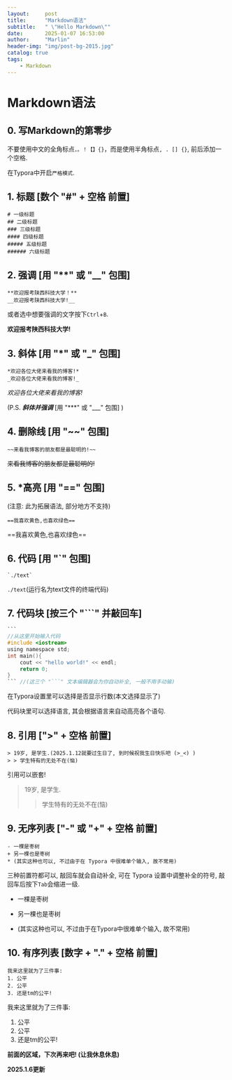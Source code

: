 ```yaml
---
layout:     post
title:      "Markdown语法"
subtitle:   " \"Hello Markdown\""
date:       2025-01-07 16:53:00
author:     "Marlin"
header-img: "img/post-bg-2015.jpg"
catalog: true
tags:
    - Markdown
---
```

# Markdown语法

## 0. 写Markdown的第零步

不要使用中文的全角标点`，。！【】{}`，而是使用半角标点`, . [] {}`, 前后添加一个空格.

在Typora中开启`严格模式`.

## 1. 标题 [数个 "#" + 空格 前置]

``````
# 一级标题
## 二级标题
### 三级标题
#### 四级标题
##### 五级标题
###### 六级标题
``````

## 2. 强调 [用 "**" 或 "__" 包围]

```
**欢迎报考陕西科技大学！**
__欢迎报考陕西科技大学!__
```

或者选中想要强调的文字按下`Ctrl`+`B`.

**欢迎报考陕西科技大学!**

## 3. 斜体 [用 "*" 或 "_" 包围]

```
*欢迎各位大佬来看我的博客!*
_欢迎各位大佬来看我的博客!_
```

*欢迎各位大佬来看我的博客!*

(P.S. ***斜体并强调*** [用 "***" 或 "___" 包围] )

## 4. 删除线 [用 "~~" 包围]

```
~~来看我博客的朋友都是最聪明的!~~
```

~~来看我博客的朋友都是最聪明的!~~

## 5. *高亮 [用 "==" 包围]

(注意: 此为拓展语法, 部分地方不支持)

```
==我喜欢黄色,也喜欢绿色==
```

==我喜欢黄色,也喜欢绿色==

##  6. 代码 [用 "`" 包围]

```
`./text`
```

`./text`(运行名为text文件的终端代码)

## 7. 代码块 [按三个 "```" 并敲回车]

````c
```
//从这里开始输入代码
#include <iostream>
using namespace std;
int main(){
	cout << "hello world!" << endl;
    return 0;
}
``` //(这三个 "```" 文本编辑器会为你自动补全, 一般不用手动输)
````

在Typora设置里可以选择是否显示行数(本文选择显示了)

代码块里可以选择语言, 其会根据语言来自动高亮各个语句. 

## 8. 引用 [">" + 空格 前置]

```
> 19岁, 是学生.(2025.1.12就要过生日了, 到时候祝我生日快乐吧 (>_<) )
> > 学生特有的无处不在(恼)
```

引用可以嵌套!

> 19岁, 是学生.
>
> > 学生特有的无处不在(恼)

## 9. 无序列表 ["-" 或 "+" + 空格 前置]

```
- 一棵是枣树
+ 另一棵也是枣树
* (其实这种也可以, 不过由于在 Typora 中很难单个输入, 故不常用)
```

三种前置符都可以, 敲回车就会自动补全, 可在 Typora 设置中调整补全的符号, 敲回车后按下`Tab`会缩进一级.

- 一棵是枣树

+ 另一棵也是枣树

* (其实这种也可以, 不过由于在Typora中很难单个输入, 故不常用)

## 10. 有序列表 [数字 + "." + 空格 前置]

```
我来这里就为了三件事:
1. 公平
2. 公平
3. 还是tm的公平!
```

我来这里就为了三件事:

1. 公平
2. 公平
3. 还是tm的公平!

**前面的区域，下次再来吧! (让我休息休息)**

**2025.1.6更新**
